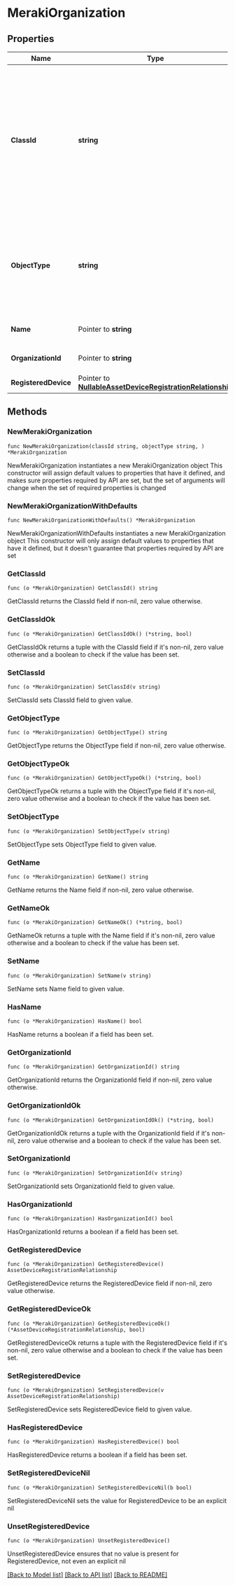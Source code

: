 # MerakiOrganization

## Properties

Name | Type | Description | Notes
------------ | ------------- | ------------- | -------------
**ClassId** | **string** | The fully-qualified name of the instantiated, concrete type. This property is used as a discriminator to identify the type of the payload when marshaling and unmarshaling data. | [default to "meraki.Organization"]
**ObjectType** | **string** | The fully-qualified name of the instantiated, concrete type. The value should be the same as the &#39;ClassId&#39; property. | [default to "meraki.Organization"]
**Name** | Pointer to **string** | The Meraki organization name. | [optional] [readonly] 
**OrganizationId** | Pointer to **string** | The Meraki organization id. | [optional] [readonly] 
**RegisteredDevice** | Pointer to [**NullableAssetDeviceRegistrationRelationship**](AssetDeviceRegistrationRelationship.md) |  | [optional] 

## Methods

### NewMerakiOrganization

`func NewMerakiOrganization(classId string, objectType string, ) *MerakiOrganization`

NewMerakiOrganization instantiates a new MerakiOrganization object
This constructor will assign default values to properties that have it defined,
and makes sure properties required by API are set, but the set of arguments
will change when the set of required properties is changed

### NewMerakiOrganizationWithDefaults

`func NewMerakiOrganizationWithDefaults() *MerakiOrganization`

NewMerakiOrganizationWithDefaults instantiates a new MerakiOrganization object
This constructor will only assign default values to properties that have it defined,
but it doesn't guarantee that properties required by API are set

### GetClassId

`func (o *MerakiOrganization) GetClassId() string`

GetClassId returns the ClassId field if non-nil, zero value otherwise.

### GetClassIdOk

`func (o *MerakiOrganization) GetClassIdOk() (*string, bool)`

GetClassIdOk returns a tuple with the ClassId field if it's non-nil, zero value otherwise
and a boolean to check if the value has been set.

### SetClassId

`func (o *MerakiOrganization) SetClassId(v string)`

SetClassId sets ClassId field to given value.


### GetObjectType

`func (o *MerakiOrganization) GetObjectType() string`

GetObjectType returns the ObjectType field if non-nil, zero value otherwise.

### GetObjectTypeOk

`func (o *MerakiOrganization) GetObjectTypeOk() (*string, bool)`

GetObjectTypeOk returns a tuple with the ObjectType field if it's non-nil, zero value otherwise
and a boolean to check if the value has been set.

### SetObjectType

`func (o *MerakiOrganization) SetObjectType(v string)`

SetObjectType sets ObjectType field to given value.


### GetName

`func (o *MerakiOrganization) GetName() string`

GetName returns the Name field if non-nil, zero value otherwise.

### GetNameOk

`func (o *MerakiOrganization) GetNameOk() (*string, bool)`

GetNameOk returns a tuple with the Name field if it's non-nil, zero value otherwise
and a boolean to check if the value has been set.

### SetName

`func (o *MerakiOrganization) SetName(v string)`

SetName sets Name field to given value.

### HasName

`func (o *MerakiOrganization) HasName() bool`

HasName returns a boolean if a field has been set.

### GetOrganizationId

`func (o *MerakiOrganization) GetOrganizationId() string`

GetOrganizationId returns the OrganizationId field if non-nil, zero value otherwise.

### GetOrganizationIdOk

`func (o *MerakiOrganization) GetOrganizationIdOk() (*string, bool)`

GetOrganizationIdOk returns a tuple with the OrganizationId field if it's non-nil, zero value otherwise
and a boolean to check if the value has been set.

### SetOrganizationId

`func (o *MerakiOrganization) SetOrganizationId(v string)`

SetOrganizationId sets OrganizationId field to given value.

### HasOrganizationId

`func (o *MerakiOrganization) HasOrganizationId() bool`

HasOrganizationId returns a boolean if a field has been set.

### GetRegisteredDevice

`func (o *MerakiOrganization) GetRegisteredDevice() AssetDeviceRegistrationRelationship`

GetRegisteredDevice returns the RegisteredDevice field if non-nil, zero value otherwise.

### GetRegisteredDeviceOk

`func (o *MerakiOrganization) GetRegisteredDeviceOk() (*AssetDeviceRegistrationRelationship, bool)`

GetRegisteredDeviceOk returns a tuple with the RegisteredDevice field if it's non-nil, zero value otherwise
and a boolean to check if the value has been set.

### SetRegisteredDevice

`func (o *MerakiOrganization) SetRegisteredDevice(v AssetDeviceRegistrationRelationship)`

SetRegisteredDevice sets RegisteredDevice field to given value.

### HasRegisteredDevice

`func (o *MerakiOrganization) HasRegisteredDevice() bool`

HasRegisteredDevice returns a boolean if a field has been set.

### SetRegisteredDeviceNil

`func (o *MerakiOrganization) SetRegisteredDeviceNil(b bool)`

 SetRegisteredDeviceNil sets the value for RegisteredDevice to be an explicit nil

### UnsetRegisteredDevice
`func (o *MerakiOrganization) UnsetRegisteredDevice()`

UnsetRegisteredDevice ensures that no value is present for RegisteredDevice, not even an explicit nil

[[Back to Model list]](../README.md#documentation-for-models) [[Back to API list]](../README.md#documentation-for-api-endpoints) [[Back to README]](../README.md)


